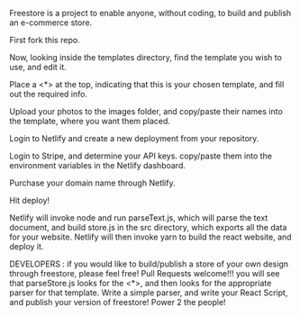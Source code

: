 Freestore is a project to enable anyone, without coding, to build and publish an e-commerce store.

First fork this repo.

Now, looking inside the templates directory, find the template you wish to use, and edit it.

Place a <*> at the top, indicating that this is your chosen template, and fill out the required info.

Upload your photos to the images folder, and copy/paste their names into the template, where you want them placed.

Login to Netlify and create a new deployment from your repository.

Login to Stripe, and determine your API keys. copy/paste them into the environment variables in the Netlify dashboard.

Purchase your domain name through Netlify.

Hit deploy!

Netlify will invoke node and run parseText.js, which will parse the text document, and build store.js in the src directory, which exports all the data for your website. Netlify will then invoke yarn to build the react website, and deploy it.

DEVELOPERS : 
if you would like to build/publish a store of your own design through freestore, please feel free! Pull Requests welcome!!!
you will see that parseStore.js looks for the <*>, and then looks for the appropriate parser for that template. Write a simple parser, and write your React Script, and publish your version of freestore! Power 2 the people!